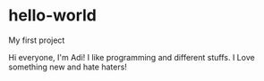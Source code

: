 # hello-world
My first project

Hi everyone, I'm Adi!
I like programming and different stuffs. I Love something new and hate haters!
